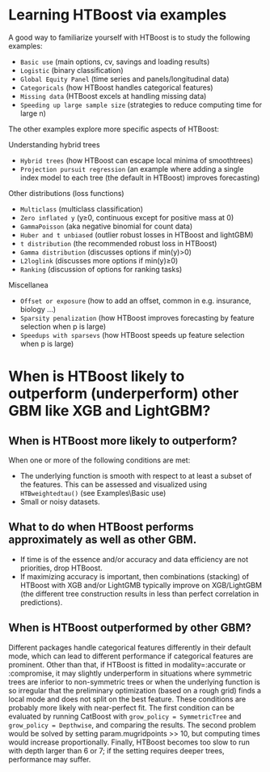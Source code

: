 # Learning HTBoost via examples

A good way to familiarize yourself with HTBoost is to study the following examples:

  * `Basic use` (main options, cv, savings and loading results)
  * `Logistic` (binary classification)
  * `Global Equity Panel` (time series and panels/longitudinal data)
  * `Categoricals` (how HTBoost handles categorical features)
  * `Missing data` (HTBoost excels at handling missing data)
  * `Speeding up large sample size` (strategies to reduce computing time for large n)

The other examples explore more specific aspects of HTBoost: 

Understanding hybrid trees 
  * `Hybrid trees` (how HTBoost can escape local minima of smoothtrees)
  * `Projection pursuit regression` (an example where adding a single index model to each tree (the default in HTBoost) improves forecasting)

Other distributions (loss functions)
  * `Multiclass` (multiclass classification)
  * `Zero inflated y` (y≥0, continuous except for positive mass at 0)
  * `GammaPoisson` (aka negative binomial for count data)  
  * `Huber and t unbiased` (outlier robust losses in HTBoost and lightGBM)
  * `t distribution` (the recommended robust loss in HTBoost)
  * `Gamma distribution` (discusses options if min(y)>0)
  * `L2loglink` (discusses more options if min(y)≥0)
  * `Ranking` (discussion of options for ranking tasks)
  

Miscellanea

  * `Offset or exposure` (how to add an offset, common in e.g. insurance, biology ...)
  * `Sparsity penalization` (how HTBoost improves forecasting by feature selection when p is large)
  * `Speedups with sparsevs` (how HTBoost speeds up feature selection when p is large)

# When is HTBoost likely to outperform (underperform) other GBM like XGB and LightGBM?

## When is HTBoost more likely to outperform? 

When one or more of the following conditions are met:

  * The underlying function is smooth with respect to at least a subset of the features. This can be assessed and visualized using `HTBweightedtau()` (see Examples\Basic use)
  * Small or noisy datasets.

## What to do when HTBoost performs approximately as well as other GBM.

  * If time is of the essence and/or accuracy and data efficiency are not priorities, drop HTBoost.
  * If maximizing accuracy is important, then combinations (stacking) of HTBoost with XGB and/or LightGMB typically improve on XGB/LightGBM (the different tree construction results in less than perfect correlation in predictions).

## When is HTBoost outperformed by other GBM?

Different packages handle categorical features differently in their default mode, which can lead to different performance if categorical features are prominent. Other than that, if HTBoost is fitted in modality=:accurate or :compromise, it may slightly underperform in situations where symmetric trees are inferior to non-symmetric trees or when the underlying function is so irregular that the preliminary optimization (based on a rough grid) finds a local mode and does not split on the best feature. These conditions are probably more likely with near-perfect fit. The first condition can be evaluated by running CatBoost with `grow_policy = SymmetricTree` and `grow_policy = Depthwise`, and comparing the results. The second problem would be solved by setting param.mugridpoints >> 10, but computing times would increase proportionally. Finally, HTBoost becomes too slow to run with depth larger than 6 or 7; if the setting requires deeper trees, performance may suffer.  

